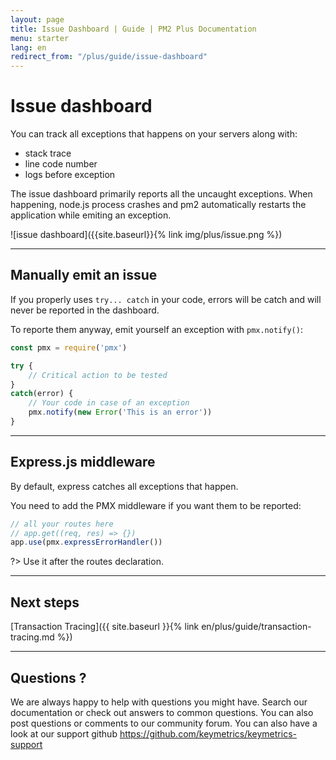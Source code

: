```yaml
---
layout: page
title: Issue Dashboard | Guide | PM2 Plus Documentation
menu: starter
lang: en
redirect_from: "/plus/guide/issue-dashboard"
---
```


# Issue dashboard

You can track all exceptions that happens on your servers along with:
- stack trace
- line code number
- logs before exception

The issue dashboard primarily reports all the uncaught exceptions. When happening, node.js process crashes and pm2 automatically restarts the application while emiting an exception.

![issue dashboard]({{site.baseurl}}{% link img/plus/issue.png %})

---

## Manually emit an issue

If you properly uses `try... catch` in your code, errors will be catch and will never be reported in the dashboard.

To reporte them anyway, emit yourself an exception with `pmx.notify()`:

```javascript
const pmx = require('pmx')

try {
    // Critical action to be tested
}
catch(error) {
    // Your code in case of an exception
    pmx.notify(new Error('This is an error'))
}
```

---

## Express.js middleware

By default, express catches all exceptions that happen.

You need to add the PMX middleware if you want them to be reported:

```javascript
// all your routes here
// app.get((req, res) => {})
app.use(pmx.expressErrorHandler())
```

?> Use it after the routes declaration.

---

## Next steps

[Transaction Tracing]({{ site.baseurl }}{% link en/plus/guide/transaction-tracing.md %})

---

## Questions ?

We are always happy to help with questions you might have. Search our documentation or check out answers to common questions. You can also post questions or comments to our community forum. You can also have a look at our support github https://github.com/keymetrics/keymetrics-support